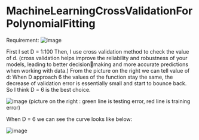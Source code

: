 # MachineLearningCrossValidationForPolynomialFitting

Requirement:
![image](https://github.com/wayne540500/MachineLearningCrossValidationForPolynomialFitting/assets/69573286/85434361-e33c-413e-989d-a7a8bae68493)


First I set D = 1:100
Then, I use cross validation method to check the value of d. (cross validation helps 
improve the reliability and robustness of your models, leading to better decisionmaking and more accurate predictions when working with data.)
From the picture on the right we can tell value of d: When D approach 6 the values of 
the function stay the same, the decrease of validation error is essentially small and 
start to bounce back. So I think D = 6 is the best choice.

![image](https://github.com/wayne540500/MachineLearningCrossValidationForPolynomialFitting/assets/69573286/58dee12d-5f1d-4948-9982-8cabca3aee5d)
(picture on the right : green line is testing error, red line is training error)

When D = 6 we can see the curve looks like below:

![image](https://github.com/wayne540500/MachineLearningCrossValidationForPolynomialFitting/assets/69573286/8e188156-0643-462e-ab28-43a134d60e25)
